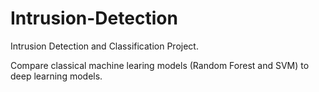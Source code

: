 # Intrusion-Detection

Intrusion Detection and Classification Project.

Compare classical machine learing models (Random Forest and SVM) to deep learning models.
